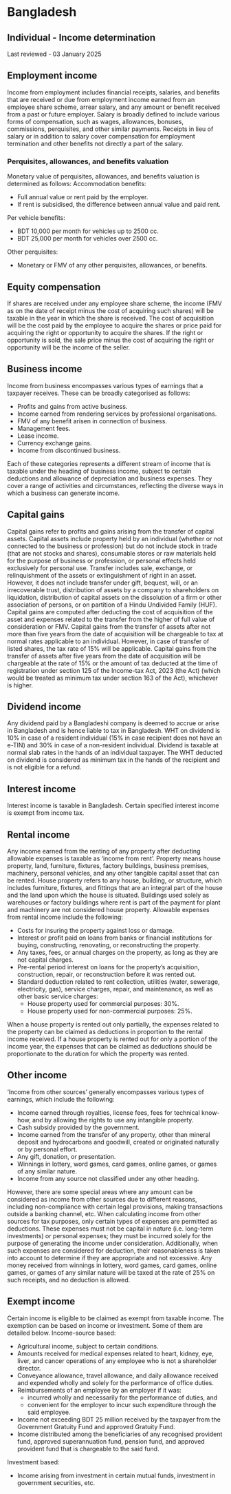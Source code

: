 # Bangladesh
## Individual - Income determination
Last reviewed - 03 January 2025
## Employment income
Income from employment includes financial receipts, salaries, and benefits that are received or due from employment income earned from an employee share scheme, arrear salary, and any amount or benefit received from a past or future employer.
Salary is broadly defined to include various forms of compensation, such as wages, allowances, bonuses, commissions, perquisites, and other similar payments. Receipts in lieu of salary or in addition to salary cover compensation for employment termination and other benefits not directly a part of the salary.
### Perquisites, allowances, and benefits valuation
Monetary value of perquisites, allowances, and benefits valuation is determined as follows:
Accommodation benefits:
  * Full annual value or rent paid by the employer.
  * If rent is subsidised, the difference between annual value and paid rent.


Per vehicle benefits:
  * BDT 10,000 per month for vehicles up to 2500 cc.
  * BDT 25,000 per month for vehicles over 2500 cc.


Other perquisites:
  * Monetary or FMV of any other perquisites, allowances, or benefits.


## Equity compensation
If shares are received under any employee share scheme, the income (FMV as on the date of receipt minus the cost of acquiring such shares) will be taxable in the year in which the share is received.
The cost of acquisition will be the cost paid by the employee to acquire the shares or price paid for acquiring the right or opportunity to acquire the shares.
If the right or opportunity is sold, the sale price minus the cost of acquiring the right or opportunity will be the income of the seller.
## Business income
Income from business encompasses various types of earnings that a taxpayer receives. These can be broadly categorised as follows:
  * Profits and gains from active business.
  * Income earned from rendering services by professional organisations.
  * FMV of any benefit arisen in connection of business.
  * Management fees.
  * Lease income.
  * Currency exchange gains.
  * Income from discontinued business.


Each of these categories represents a different stream of income that is taxable under the heading of business income, subject to certain deductions and allowance of depreciation and business expenses. They cover a range of activities and circumstances, reflecting the diverse ways in which a business can generate income.
## Capital gains
Capital gains refer to profits and gains arising from the transfer of capital assets. Capital assets include property held by an individual (whether or not connected to the business or profession) but do not include stock in trade (that are not stocks and shares), consumable stores or raw materials held for the purpose of business or profession, or personal effects held exclusively for personal use.
Transfer includes sale, exchange, or relinquishment of the assets or extinguishment of right in an asset. However, it does not include transfer under gift, bequest, will, or an irrecoverable trust, distribution of assets by a company to shareholders on liquidation, distribution of capital assets on the dissolution of a firm or other association of persons, or on partition of a Hindu Undivided Family (HUF).
Capital gains are computed after deducting the cost of acquisition of the asset and expenses related to the transfer from the higher of full value of consideration or FMV. Capital gains from the transfer of assets after not more than five years from the date of acquisition will be chargeable to tax at normal rates applicable to an individual. However, in case of transfer of listed shares, the tax rate of 15% will be applicable. Capital gains from the transfer of assets after five years from the date of acquisition will be chargeable at the rate of 15% or the amount of tax deducted at the time of registration under section 125 of the Income-tax Act, 2023 (the Act) (which would be treated as minimum tax under section 163 of the Act), whichever is higher.
## Dividend income
Any dividend paid by a Bangladeshi company is deemed to accrue or arise in Bangladesh and is hence liable to tax in Bangladesh.
WHT on dividend is 10% in case of a resident individual (15% in case recipient does not have an e-TIN) and 30% in case of a non-resident individual. Dividend is taxable at normal slab rates in the hands of an individual taxpayer. The WHT deducted on dividend is considered as minimum tax in the hands of the recipient and is not eligible for a refund.
## Interest income
Interest income is taxable in Bangladesh. Certain specified interest income is exempt from income tax.
## Rental income
Any income earned from the renting of any property after deducting allowable expenses is taxable as ‘income from rent’. Property means house property, land, furniture, fixtures, factory buildings, business premises, machinery, personal vehicles, and any other tangible capital asset that can be rented.
House property refers to any house, building, or structure, which includes furniture, fixtures, and fittings that are an integral part of the house and the land upon which the house is situated. Buildings used solely as warehouses or factory buildings where rent is part of the payment for plant and machinery are not considered house property.
Allowable expenses from rental income include the following:
  * Costs for insuring the property against loss or damage.
  * Interest or profit paid on loans from banks or financial institutions for buying, constructing, renovating, or reconstructing the property.
  * Any taxes, fees, or annual charges on the property, as long as they are not capital charges.
  * Pre-rental period interest on loans for the property’s acquisition, construction, repair, or reconstruction before it was rented out.
  * Standard deduction related to rent collection, utilities (water, sewerage, electricity, gas), service charges, repair, and maintenance, as well as other basic service charges: 
    * House property used for commercial purposes: 30%.
    * House property used for non-commercial purposes: 25%.


When a house property is rented out only partially, the expenses related to the property can be claimed as deductions in proportion to the rental income received.
If a house property is rented out for only a portion of the income year, the expenses that can be claimed as deductions should be proportionate to the duration for which the property was rented.
## Other income
‘Income from other sources’ generally encompasses various types of earnings, which include the following:
  * Income earned through royalties, license fees, fees for technical know-how, and by allowing the rights to use any intangible property.
  * Cash subsidy provided by the government.
  * Income earned from the transfer of any property, other than mineral deposit and hydrocarbons and goodwill, created or originated naturally or by personal effort.
  * Any gift, donation, or presentation.
  * Winnings in lottery, word games, card games, online games, or games of any similar nature.
  * Income from any source not classified under any other heading.


However, there are some special areas where any amount can be considered as income from other sources due to different reasons, including non-compliance with certain legal provisions, making transactions outside a banking channel, etc.
When calculating income from other sources for tax purposes, only certain types of expenses are permitted as deductions. These expenses must not be capital in nature (i.e. long-term investments) or personal expenses; they must be incurred solely for the purpose of generating the income under consideration. Additionally, when such expenses are considered for deduction, their reasonableness is taken into account to determine if they are appropriate and not excessive.
Any money received from winnings in lottery, word games, card games, online games, or games of any similar nature will be taxed at the rate of 25% on such receipts, and no deduction is allowed.
## Exempt income
Certain income is eligible to be claimed as exempt from taxable income. The exemption can be based on income or investment. Some of them are detailed below.
Income-source based:
  * Agricultural income, subject to certain conditions.
  * Amounts received for medical expenses related to heart, kidney, eye, liver, and cancer operations of any employee who is not a shareholder director.
  * Conveyance allowance, travel allowance, and daily allowance received and expended wholly and solely for the performance of office duties.
  * Reimbursements of an employee by an employer if it was: 
    * incurred wholly and necessarily for the performance of duties, and
    * convenient for the employer to incur such expenditure through the said employee.
  * Income not exceeding BDT 25 million received by the taxpayer from the Government Gratuity Fund and approved Gratuity Fund.
  * Income distributed among the beneficiaries of any recognised provident fund, approved superannuation fund, pension fund, and approved provident fund that is chargeable to the said fund.


Investment based:
  * Income arising from investment in certain mutual funds, investment in government securities, etc.


